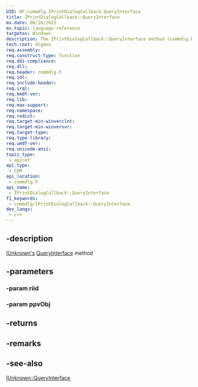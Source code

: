 ```yaml
---
UID: NF:commdlg.IPrintDialogCallback.QueryInterface
title: IPrintDialogCallback::QueryInterface
ms.date: 08/16/2022
ms.topic: language-reference
targetos: Windows
description: The IPrintDialogCallback::QueryInterface method (commdlg.h) is IUnknown's QueryInterface method, which queries a COM object for a pointer.
tech.root: dlgbox
req.assembly: 
req.construct-type: function
req.ddi-compliance: 
req.dll: 
req.header: commdlg.h
req.idl: 
req.include-header: 
req.irql: 
req.kmdf-ver: 
req.lib: 
req.max-support: 
req.namespace: 
req.redist: 
req.target-min-winverclnt: 
req.target-min-winversvr: 
req.target-type: 
req.type-library: 
req.umdf-ver: 
req.unicode-ansi: 
topic_type:
 - apiref
api_type:
 - COM
api_location:
 - commdlg.h
api_name:
 - IPrintDialogCallback::QueryInterface
f1_keywords:
 - commdlg/IPrintDialogCallback::QueryInterface
dev_langs:
 - c++
---
```


## -description

[IUnknown's](https://docs.microsoft.com/windows/win32/api/unknwn/nn-unknwn-iunknown) [QueryInterface](https://docs.microsoft.com/windows/win32/api/unknwn/nf-unknwn-iunknown-queryinterface(refiid_void)) method

## -parameters

### -param riid

### -param ppvObj

## -returns

## -remarks

## -see-also

[IUnknown::QueryInterface](https://docs.microsoft.com/windows/win32/api/unknwn/nf-unknwn-iunknown-queryinterface(refiid_void))
